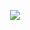 <p align="center">
    <img src="https://github.com/russellbrudnak/russellbrudnak/blob/main/rainbow.gif">
</p>